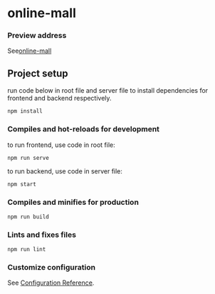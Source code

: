 # online-mall

### Preview address
See[online-mall](http://47.102.222.157:3000/#/)

## Project setup
run code below in root file and server file to install dependencies for frontend and backend respectively.
```
npm install
```

### Compiles and hot-reloads for development
to run frontend, use code in root file: 
```
npm run serve
```

to run backend, use code in server file: 
```
npm start
```

### Compiles and minifies for production
```
npm run build
```

### Lints and fixes files
```
npm run lint
```

### Customize configuration
See [Configuration Reference](https://cli.vuejs.org/config/).
